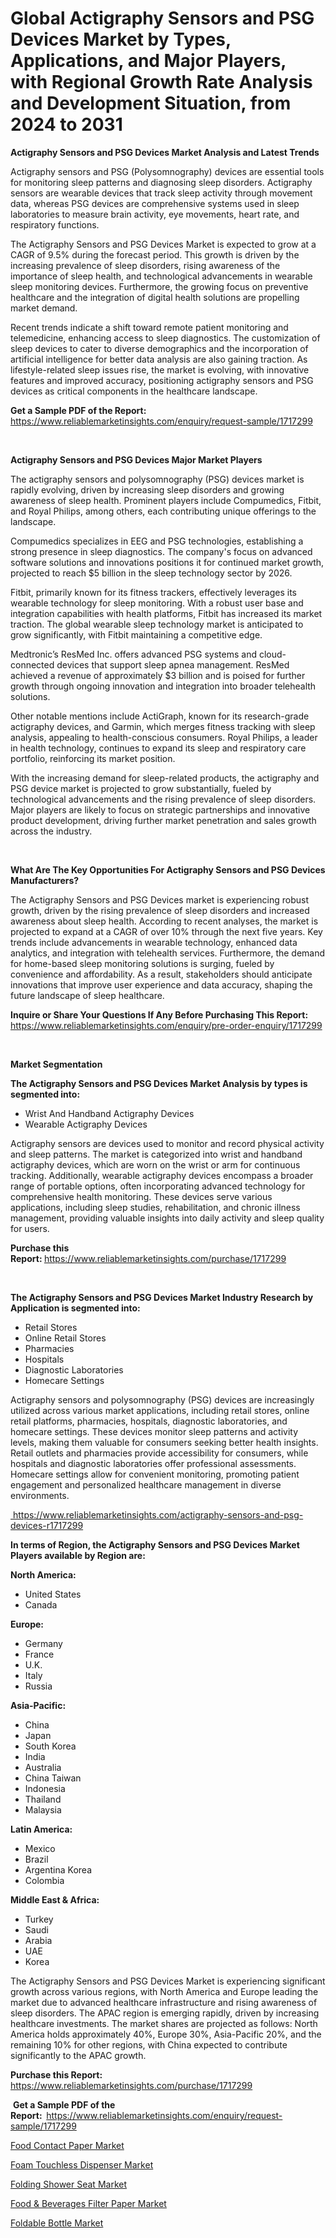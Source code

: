 <p><h1>Global Actigraphy Sensors and PSG Devices Market by Types, Applications, and Major Players, with Regional Growth Rate Analysis and Development Situation, from 2024 to 2031</h1></p><p><strong>Actigraphy Sensors and PSG Devices Market Analysis and Latest Trends</strong></p>
<p><p>Actigraphy sensors and PSG (Polysomnography) devices are essential tools for monitoring sleep patterns and diagnosing sleep disorders. Actigraphy sensors are wearable devices that track sleep activity through movement data, whereas PSG devices are comprehensive systems used in sleep laboratories to measure brain activity, eye movements, heart rate, and respiratory functions.</p><p>The Actigraphy Sensors and PSG Devices Market is expected to grow at a CAGR of 9.5% during the forecast period. This growth is driven by the increasing prevalence of sleep disorders, rising awareness of the importance of sleep health, and technological advancements in wearable sleep monitoring devices. Furthermore, the growing focus on preventive healthcare and the integration of digital health solutions are propelling market demand.</p><p>Recent trends indicate a shift toward remote patient monitoring and telemedicine, enhancing access to sleep diagnostics. The customization of sleep devices to cater to diverse demographics and the incorporation of artificial intelligence for better data analysis are also gaining traction. As lifestyle-related sleep issues rise, the market is evolving, with innovative features and improved accuracy, positioning actigraphy sensors and PSG devices as critical components in the healthcare landscape.</p></p>
<p><strong>Get a Sample PDF of the Report:&nbsp;</strong> <a href="https://www.reliablemarketinsights.com/enquiry/request-sample/1717299?utm_campaign=1355&utm_medium=2&utm_source=Github&utm_content=ia&utm_term=14102024&utm_id=actigraphy-sensors-and-psg-devices">https://www.reliablemarketinsights.com/enquiry/request-sample/1717299</a></p>
<p>&nbsp;</p>
<p><strong>Actigraphy Sensors and PSG Devices Major Market Players</strong></p>
<p><p>The actigraphy sensors and polysomnography (PSG) devices market is rapidly evolving, driven by increasing sleep disorders and growing awareness of sleep health. Prominent players include Compumedics, Fitbit, and Royal Philips, among others, each contributing unique offerings to the landscape.</p><p>Compumedics specializes in EEG and PSG technologies, establishing a strong presence in sleep diagnostics. The company's focus on advanced software solutions and innovations positions it for continued market growth, projected to reach $5 billion in the sleep technology sector by 2026.</p><p>Fitbit, primarily known for its fitness trackers, effectively leverages its wearable technology for sleep monitoring. With a robust user base and integration capabilities with health platforms, Fitbit has increased its market traction. The global wearable sleep technology market is anticipated to grow significantly, with Fitbit maintaining a competitive edge.</p><p>Medtronic’s ResMed Inc. offers advanced PSG systems and cloud-connected devices that support sleep apnea management. ResMed achieved a revenue of approximately $3 billion and is poised for further growth through ongoing innovation and integration into broader telehealth solutions.</p><p>Other notable mentions include ActiGraph, known for its research-grade actigraphy devices, and Garmin, which merges fitness tracking with sleep analysis, appealing to health-conscious consumers. Royal Philips, a leader in health technology, continues to expand its sleep and respiratory care portfolio, reinforcing its market position.</p><p>With the increasing demand for sleep-related products, the actigraphy and PSG device market is projected to grow substantially, fueled by technological advancements and the rising prevalence of sleep disorders. Major players are likely to focus on strategic partnerships and innovative product development, driving further market penetration and sales growth across the industry.</p></p>
<p>&nbsp;</p>
<p><strong>What Are The Key Opportunities For Actigraphy Sensors and PSG Devices Manufacturers?</strong></p>
<p><p>The Actigraphy Sensors and PSG Devices market is experiencing robust growth, driven by the rising prevalence of sleep disorders and increased awareness about sleep health. According to recent analyses, the market is projected to expand at a CAGR of over 10% through the next five years. Key trends include advancements in wearable technology, enhanced data analytics, and integration with telehealth services. Furthermore, the demand for home-based sleep monitoring solutions is surging, fueled by convenience and affordability. As a result, stakeholders should anticipate innovations that improve user experience and data accuracy, shaping the future landscape of sleep healthcare.</p></p>
<p><strong>Inquire or Share Your Questions If Any Before Purchasing This Report:</strong> <a href="https://www.reliablemarketinsights.com/enquiry/pre-order-enquiry/1717299?utm_campaign=1355&utm_medium=2&utm_source=Github&utm_content=ia&utm_term=14102024&utm_id=actigraphy-sensors-and-psg-devices">https://www.reliablemarketinsights.com/enquiry/pre-order-enquiry/1717299</a></p>
<p>&nbsp;</p>
<p><strong>Market Segmentation</strong></p>
<p><strong>The Actigraphy Sensors and PSG Devices Market Analysis by types is segmented into:</strong></p>
<p><ul><li>Wrist And Handband Actigraphy Devices</li><li>Wearable Actigraphy Devices</li></ul></p>
<p><p>Actigraphy sensors are devices used to monitor and record physical activity and sleep patterns. The market is categorized into wrist and handband actigraphy devices, which are worn on the wrist or arm for continuous tracking. Additionally, wearable actigraphy devices encompass a broader range of portable options, often incorporating advanced technology for comprehensive health monitoring. These devices serve various applications, including sleep studies, rehabilitation, and chronic illness management, providing valuable insights into daily activity and sleep quality for users.</p></p>
<p><strong>Purchase this Report:&nbsp;</strong><a href="https://www.reliablemarketinsights.com/purchase/1717299?utm_campaign=1355&utm_medium=2&utm_source=Github&utm_content=ia&utm_term=14102024&utm_id=actigraphy-sensors-and-psg-devices">https://www.reliablemarketinsights.com/purchase/1717299</a></p>
<p>&nbsp;</p>
<p><strong>The Actigraphy Sensors and PSG Devices Market Industry Research by Application is segmented into:</strong></p>
<p><ul><li>Retail Stores</li><li>Online Retail Stores</li><li>Pharmacies</li><li>Hospitals</li><li>Diagnostic Laboratories</li><li>Homecare Settings</li></ul></p>
<p><p>Actigraphy sensors and polysomnography (PSG) devices are increasingly utilized across various market applications, including retail stores, online retail platforms, pharmacies, hospitals, diagnostic laboratories, and homecare settings. These devices monitor sleep patterns and activity levels, making them valuable for consumers seeking better health insights. Retail outlets and pharmacies provide accessibility for consumers, while hospitals and diagnostic laboratories offer professional assessments. Homecare settings allow for convenient monitoring, promoting patient engagement and personalized healthcare management in diverse environments.</p></p>
<p><a href="https://www.reliablemarketinsights.com/actigraphy-sensors-and-psg-devices-r1717299?utm_campaign=1355&utm_medium=2&utm_source=Github&utm_content=ia&utm_term=14102024&utm_id=actigraphy-sensors-and-psg-devices">&nbsp;https://www.reliablemarketinsights.com/actigraphy-sensors-and-psg-devices-r1717299</a></p>
<p><strong>In terms of Region, the Actigraphy Sensors and PSG Devices Market Players available by Region are:</strong></p>
<p>
    <p> <strong> North America: </strong>
        <ul>
            <li>United States</li>
            <li>Canada</li>
        </ul>
        </p> 
    <p> <strong> Europe: </strong>
        <ul>
            <li>Germany</li>
            <li>France</li>
            <li>U.K.</li>
            <li>Italy</li>
            <li>Russia</li>
        </ul>
        </p> 
    <p> <strong> Asia-Pacific: </strong>
        <ul>
            <li>China</li>
            <li>Japan</li>
            <li>South Korea</li>
            <li>India</li>
            <li>Australia</li>
            <li>China Taiwan</li>
            <li>Indonesia</li>
            <li>Thailand</li>
            <li>Malaysia</li>
        </ul>
        </p> 
    <p> <strong> Latin America: </strong>
        <ul>
            <li>Mexico</li>
            <li>Brazil</li>
            <li>Argentina Korea</li>
            <li>Colombia</li>
        </ul>
        </p> 
    <p> <strong> Middle East & Africa: </strong>
        <ul>
            <li>Turkey</li>
            <li>Saudi</li>
            <li>Arabia</li>
            <li>UAE</li>
            <li>Korea</li>
        </ul>
    </p>
    </p>
<p><p>The Actigraphy Sensors and PSG Devices Market is experiencing significant growth across various regions, with North America and Europe leading the market due to advanced healthcare infrastructure and rising awareness of sleep disorders. The APAC region is emerging rapidly, driven by increasing healthcare investments. The market shares are projected as follows: North America holds approximately 40%, Europe 30%, Asia-Pacific 20%, and the remaining 10% for other regions, with China expected to contribute significantly to the APAC growth.</p></p>
<p><strong>Purchase this Report: </strong><a href="https://www.reliablemarketinsights.com/purchase/1717299?utm_campaign=1355&utm_medium=2&utm_source=Github&utm_content=ia&utm_term=14102024&utm_id=actigraphy-sensors-and-psg-devices">https://www.reliablemarketinsights.com/purchase/1717299</a></p>
<p>&nbsp;<strong>Get a Sample PDF of the Report:&nbsp;&nbsp;</strong><a href="https://www.reliablemarketinsights.com/enquiry/request-sample/1717299?utm_campaign=1355&utm_medium=2&utm_source=Github&utm_content=ia&utm_term=14102024&utm_id=actigraphy-sensors-and-psg-devices">https://www.reliablemarketinsights.com/enquiry/request-sample/1717299</a></p>
<p><strong></strong></p>
<p><p><a href="https://www.linkedin.com/pulse/food-contact-paper-market-size-share-growth-analysis-type-application-di6ae?utm_campaign=1355&utm_medium=2&utm_source=Github&utm_content=ia&utm_term=14102024&utm_id=actigraphy-sensors-and-psg-devices">Food Contact Paper Market</a></p><p><a href="https://www.linkedin.com/pulse/top-trends-transforming-foam-touchless-dispenser-market-2024-myaif?utm_campaign=1355&utm_medium=2&utm_source=Github&utm_content=ia&utm_term=14102024&utm_id=actigraphy-sensors-and-psg-devices">Foam Touchless Dispenser Market</a></p><p><a href="https://www.linkedin.com/pulse/exploring-folding-shower-seat-market-strategic-insights-growth-tyjse?utm_campaign=1355&utm_medium=2&utm_source=Github&utm_content=ia&utm_term=14102024&utm_id=actigraphy-sensors-and-psg-devices">Folding Shower Seat Market</a></p><p><a href="https://www.linkedin.com/pulse/food-beverages-filter-paper-market-research-report-exploring-xhqye?utm_campaign=1355&utm_medium=2&utm_source=Github&utm_content=ia&utm_term=14102024&utm_id=actigraphy-sensors-and-psg-devices">Food & Beverages Filter Paper Market</a></p><p><a href="https://www.linkedin.com/pulse/foldable-bottle-market-analysis-report-global-insights-region-yhagf?utm_campaign=1355&utm_medium=2&utm_source=Github&utm_content=ia&utm_term=14102024&utm_id=actigraphy-sensors-and-psg-devices">Foldable Bottle Market</a></p></p>